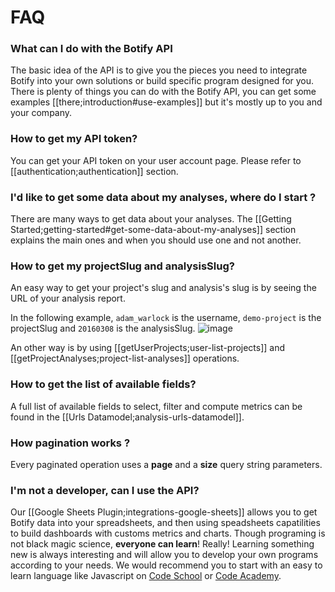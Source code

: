 # FAQ

### What can I do with the Botify API

The basic idea of the API is to give you the pieces you need to integrate Botify into your own solutions or build specific program designed for you. There is plenty of things you can do with the Botify API, you can get some examples [[there;introduction#use-examples]] but it's mostly up to you and your company.

### How to get my API token?
You can get your API token on your user account page. Please refer to [[authentication;authentication]] section.


### I'd like to get some data about my analyses, where do I start ?
There are many ways to get data about your analyses. The [[Getting Started;getting-started#get-some-data-about-my-analyses]] section explains the main ones and when you should use one and not another.


### How to get my projectSlug and analysisSlug?
An easy way to get your project's slug and analysis's slug is by seeing the URL of your analysis report.

In the following example, `adam_warlock` is the username, `demo-project` is the projectSlug and `20160308` is the analysisSlug.
![image](https://cloud.githubusercontent.com/assets/1886834/14709625/e8aadb52-07d1-11e6-92f0-21dda26a6331.png)

An other way is by using [[getUserProjects;user-list-projects]] and [[getProjectAnalyses;project-list-analyses]] operations.


### How to get the list of available fields?
A full list of available fields to select, filter and compute metrics can be found in the [[Urls Datamodel;analysis-urls-datamodel]].


### How pagination works ?
Every paginated operation uses a **page** and a **size** query string parameters.


### I'm not a developer, can I use the API?
Our [[Google Sheets Plugin;integrations-google-sheets]] allows you to get Botify data into your spreadsheets, and then using speadsheets capatilities to build dashboards with customs metrics and charts.
Though programing is not black magic science, **everyone can learn**! Really! Learning something new is always interesting and will allow you to develop your own programs according to your needs. We would recommend you to start with an easy to learn language like Javascript on [Code School](#https://www.codeschool.com/courses/javascript-road-trip-part-1) or [Code Academy](#https://www.codecademy.com/learn/javascript).
